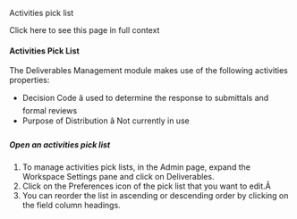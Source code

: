 Activities pick list

Click here to see this page in full context

####  Activities Pick List

The Deliverables Management module makes use of the following activities
properties:

  * Decision Code â used to determine the response to submittals and formal reviews 
  * Purpose of Distribution â Not currently in use 

#####  Open an activities pick list

  1. To manage activities pick lists, in the Admin page, expand the Workspace Settings pane and click on Deliverables. 
  2. Click on the Preferences icon of the pick list that you want to edit.Â 
  3. You can reorder the list in ascending or descending order by clicking on the field column headings. 


